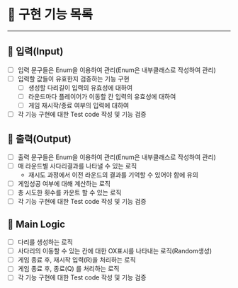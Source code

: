 🌟 구현 기능 목록
===
---
## 🔑 입력(Input)
 - [ ] 입력 문구들은 Enum을 이용하여 관리(Enum은 내부클래스로 작성하여 관리)
 - [ ] 입력할 값들이 유효한지 검증하는 기능 구현
   - [ ] 생성할 다리길이 입력의 유효성에 대하여
   - [ ] 라운드마다 플레이어가 이동할 칸 입력의 유효성에 대하여
   - [ ] 게임 재시작/종료 여부의 입력에 대하여
 - [ ] 각 기능 구현에 대한 Test code 작성 및 기능 검증

## 🔑 출력(Output)
- [ ] 출력 문구들은 Enum을 이용하여 관리(Enum은 내부클래스로 작성하여 관리)
- [ ] 매 라운드별 사다리결과를 나타낼 수 있는 로직
  - 재시도 과정에서 이전 라운드의 결과를 기억할 수 있어야 함에 유의
- [ ] 게임성공 여부에 대해 계산하는 로직
- [ ] 총 시도한 횟수를 카운트 할 수 있는 로직
- [ ] 각 기능 구현에 대한 Test code 작성 및 기능 검증

## 🔑 Main Logic
 - [ ] 다리를 생성하는 로직
 - [ ] 사다리의 이동할 수 있는 칸에 대한 OX표시를 나타내는 로직(Random생성)
 - [ ] 게임 종료 후, 재시작 입력(R)을 처리하는 로직
 - [ ] 게임 종료 후, 종료(Q) 를 처리하는 로직
 - [ ] 각 기능 구현에 대한 Test code 작성 및 기능 검증